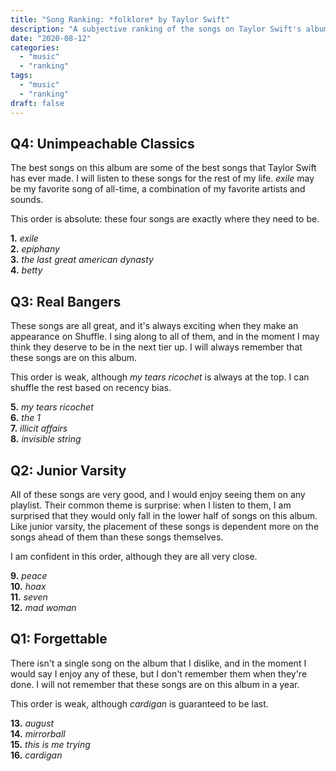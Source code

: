 ```yaml
---
title: "Song Ranking: *folklore* by Taylor Swift"
description: "A subjective ranking of the songs on Taylor Swift's album, *folklore*."
date: "2020-08-12"
categories:
  - "music"
  - "ranking"
tags:
  - "music"
  - "ranking"
draft: false
---
```


## Q4: Unimpeachable Classics

The best songs on this album are some of the best songs that Taylor Swift has ever made. I will listen to these songs for the rest of my life. *exile* may be my favorite song of all-time, a combination of my favorite artists and sounds.

This order is absolute: these four songs are exactly where they need to be.

**1\.** *exile*  
**2\.** *epiphany*  
**3\.** *the last great american dynasty*  
**4\.** *betty*  

## Q3: Real Bangers

These songs are all great, and it's always exciting when they make an appearance on Shuffle. I sing along to all of them, and in the moment I may think they deserve to be in the next tier up. I will always remember that these songs are on this album.

This order is weak, although *my tears ricochet* is always at the top. I can shuffle the rest based on recency bias.

**5\.** *my tears ricochet*  
**6\.** *the 1*  
**7\.** *illicit affairs*  
**8\.** *invisible string*  

## Q2: Junior Varsity

All of these songs are very good, and I would enjoy seeing them on any playlist. Their common theme is surprise: when I listen to them, I am surprised that they would only fall in the lower half of songs on this album. Like junior varsity, the placement of these songs is dependent more on the songs ahead of them than these songs themselves.

I am confident in this order, although they are all very close.

**9\.** *peace*  
**10\.** *hoax*  
**11\.** *seven*  
**12\.** *mad woman*  

## Q1: Forgettable

There isn't a single song on the album that I dislike, and in the moment I would say I enjoy any of these, but I don't remember them when they're done. I will not remember that these songs are on this album in a year.

This order is weak, although *cardigan* is guaranteed to be last.

**13\.** *august*  
**14\.** *mirrorball*  
**15\.** *this is me trying*  
**16\.** *cardigan*  

